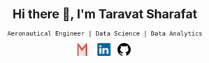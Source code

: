 <h1 align='center'> Hi there 👋, I'm Taravat Sharafat </h1>

<p align='center'> <samp>Aeronautical Engineer | Data Science | Data Analytics </samp></p>
<p align='center'>
  &nbsp;
  <a href="taravatsharafat97@gmail.com"><img height="30px" width="30px" src="https://raw.githubusercontent.com/compmonk/compmonk/master/assets/icons/gmail-icon-2.svg"/></a>
  &nbsp; &nbsp;
  <a href="https://www.linkedin.com/in/taravats/" target="_blank"><img height="30px" width="30px"
                                                                       src="https://raw.githubusercontent.com/compmonk/compmonk/master/assets/icons/linkedin-icon-2.svg"/></a>
  &nbsp;&nbsp;
  <a href="https://github.com/Taravatsh" target="_blank"><img height="30px" width="30px"
                                                             src="https://raw.githubusercontent.com/compmonk/compmonk/master/assets/icons/github-1.svg"/></a>
  &nbsp; &nbsp;
</p>

